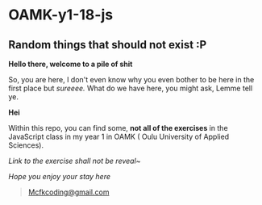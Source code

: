 # OAMK-y1-18-js

## Random things that should not exist :P

**Hello there, welcome to a pile of shit**



So, you are here, I don't even know why you even bother to be here in the first place but _sureeee._ What do we have here, you might ask, Lemme tell ye.

**Hei**

Within this repo, you can find some, **not all of the exercises** in the JavaScript class in my year 1 in OAMK ( Oulu University of Applied Sciences). 

_Link to the exercise shall not be reveal~_

_Hope you enjoy your stay here_

>Mcfkcoding@gmail.com
